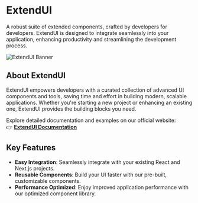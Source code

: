 # ExtendUI 
A robust suite of extended components, crafted by developers for developers. ExtendUI is designed to integrate seamlessly into your application, enhancing productivity and streamlining the development process.

![ExtendUI Banner](https://github.com/user-attachments/assets/03d1a46e-b90b-4f7f-8fbd-507ee627a3e1)

## About ExtendUI
ExtendUI empowers developers with a curated collection of advanced UI components and tools, saving time and effort in building modern, scalable applications. Whether you're starting a new project or enhancing an existing one, ExtendUI provides the building blocks you need.

Explore detailed documentation and examples on our official website:  
👉 [**ExtendUI Documentation**](https://www.extend-ui.com/docs)

## Key Features 
- **Easy Integration**: Seamlessly integrate with your existing React and Next.js projects.
- **Reusable Components**: Build your UI faster with our pre-built, customizable components.  
- **Performance Optimized**: Enjoy improved application performance with our optimized component library.  
